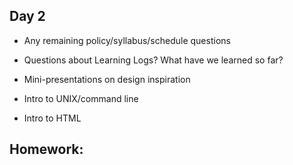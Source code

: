 ## Day 2

* Any remaining policy/syllabus/schedule questions

* Questions about Learning Logs? What have we learned so far?

* Mini-presentations on design inspiration

* Intro to UNIX/command line

* Intro to HTML

## Homework: 

